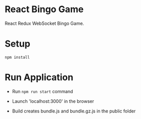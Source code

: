 # React Bingo Game
React Redux WebSocket Bingo Game.

# Setup
`npm install`

# Run Application
- Run `npm run start` command
- Launch 'localhost:3000' in the browser

- Build creates bundle.js and bundle.gz.js in the public folder
